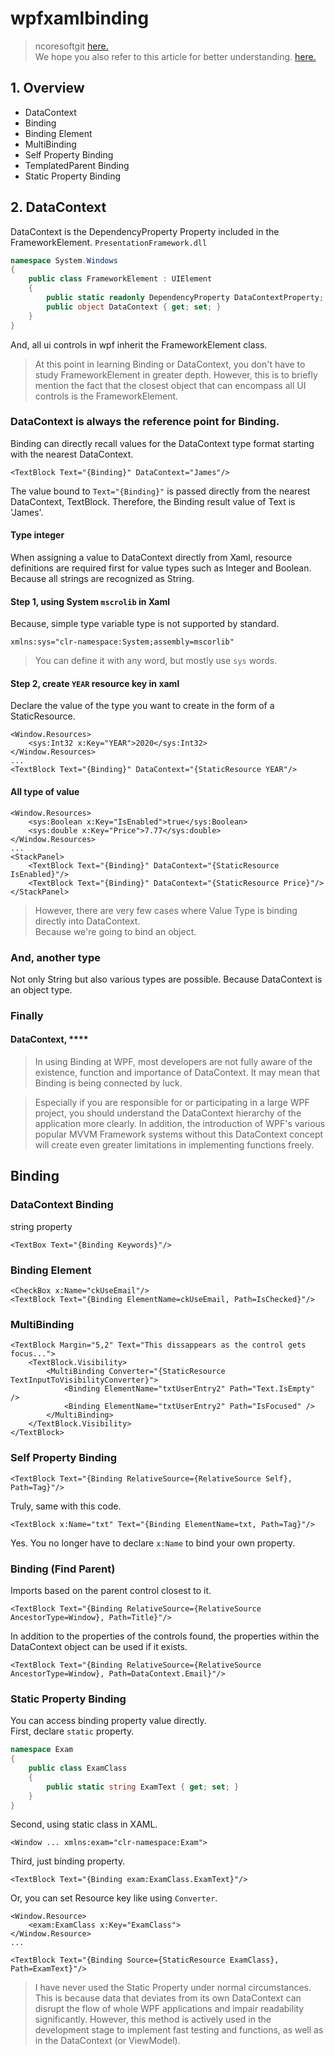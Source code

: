 # wpfxamlbinding
> ncoresoftgit [here.](https://github.com/ncoresoftsource/ncoresoftgit)   
We hope you also refer to this article for better understanding. [here.](https://github.com/ncoresoftsource/trigger)
## 1. Overview
- DataContext
- Binding
- Binding Element
- MultiBinding
- Self Property Binding
- TemplatedParent Binding
- Static Property Binding

## 2. DataContext
DataContext is the DependencyProperty Property included in the FrameworkElement. `PresentationFramework.dll`
```csharp
namespace System.Windows
{
    public class FrameworkElement : UIElement
    {
        public static readonly DependencyProperty DataContextProperty;
        public object DataContext { get; set; }
    }
}
```
And, all ui controls in wpf inherit the FrameworkElement class.   
> At this point in learning Binding or DataContext, you don't have to study FrameworkElement in greater depth. However, this is to briefly mention the fact that the closest object that can encompass all UI controls is the FrameworkElement.   

### DataContext is always the reference point for Binding.
Binding can directly recall values for the DataContext type format starting with the nearest DataContext.
```xaml
<TextBlock Text="{Binding}" DataContext="James"/>
```
The value bound to `Text="{Binding}"` is passed directly from the nearest DataContext, TextBlock. Therefore, the Binding result value of Text is 'James'.      

#### Type integer
When assigning a value to DataContext directly from Xaml, resource definitions are required first for value types such as Integer and Boolean. Because all strings are recognized as String.   
#### Step 1, using System `mscrolib` in Xaml
Because, simple type variable type is not supported by standard.
```xaml
xmlns:sys="clr-namespace:System;assembly=mscorlib"
```
> You can define it with any word, but mostly use `sys` words.
#### Step 2, create `YEAR` resource key in xaml
Declare the value of the type you want to create in the form of a StaticResource.
```xaml
<Window.Resources>
    <sys:Int32 x:Key="YEAR">2020</sys:Int32>
</Window.Resources>
...
<TextBlock Text="{Binding}" DataContext="{StaticResource YEAR"/>
```

#### All type of value
```xaml
<Window.Resources>
    <sys:Boolean x:Key="IsEnabled">true</sys:Boolean>
    <sys:double x:Key="Price">7.77</sys:double>
</Window.Resources>
...
<StackPanel>
    <TextBlock Text="{Binding}" DataContext="{StaticResource IsEnabled}"/>
    <TextBlock Text="{Binding}" DataContext="{StaticResource Price}"/>
</StackPanel>
```
> However, there are very few cases where Value Type is binding directly into DataContext.   
Because we're going to bind an object.

### And, another type
Not only String but also various types are possible. Because DataContext is an object type.

### Finally
#### DataContext, ****
> In using Binding at WPF, most developers are not fully aware of the existence, function and importance of DataContext. It may mean that Binding is being connected by luck.   

> Especially if you are responsible for or participating in a large WPF project, you should understand the DataContext hierarchy of the application more clearly. In addition, the introduction of WPF's various popular MVVM Framework systems without this DataContext concept will create even greater limitations in implementing functions freely.

## Binding

### DataContext Binding
string property
```xaml
<TextBox Text="{Binding Keywords}"/>
```

### Binding Element
```xaml
<CheckBox x:Name="ckUseEmail"/>
<TextBlock Text="{Binding ElementName=ckUseEmail, Path=IsChecked}"/>
```
### MultiBinding
```xaml
<TextBlock Margin="5,2" Text="This dissappears as the control gets focus...">
    <TextBlock.Visibility>
        <MultiBinding Converter="{StaticResource TextInputToVisibilityConverter}">
            <Binding ElementName="txtUserEntry2" Path="Text.IsEmpty" />
            <Binding ElementName="txtUserEntry2" Path="IsFocused" />
        </MultiBinding>
    </TextBlock.Visibility>
</TextBlock>
```
### Self Property Binding
```xaml
<TextBlock Text="{Binding RelativeSource={RelativeSource Self}, Path=Tag}"/>
```
Truly, same with this code.
```xaml
<TextBlock x:Name="txt" Text="{Binding ElementName=txt, Path=Tag}"/>
```
Yes. You no longer have to declare `x:Name` to bind your own property.
### Binding (Find Parent)
Imports based on the parent control closest to it.
```xaml
<TextBlock Text="{Binding RelativeSource={RelativeSource AncestorType=Window}, Path=Title}"/>
```
In addition to the properties of the controls found, the properties within the DataContext object can be used if it exists.
```xaml
<TextBlock Text="{Binding RelativeSource={RelativeSource AncestorType=Window}, Path=DataContext.Email}"/>
```

### Static Property Binding
You can access binding property value directly.   
First, declare `static` property.
```csharp
namespace Exam
{
    public class ExamClass
    {
        public static string ExamText { get; set; }
    }
} 
```

Second, using static class in XAML.
```xaml
<Window ... xmlns:exam="clr-namespace:Exam">
```

Third, just binding property.
```xaml
<TextBlock Text="{Binding exam:ExamClass.ExamText}"/>
```

Or, you can set Resource key like using `Converter`.
```xaml
<Window.Resource>
    <exam:ExamClass x:Key="ExamClass">
</Window.Resource>
...

<TextBlock Text="{Binding Source={StaticResource ExamClass}, Path=ExamText}"/>
```
> I have never used the Static Property under normal circumstances. This is because data that deviates from its own DataContext can disrupt the flow of whole WPF applications and impair readability significantly. However, this method is actively used in the development stage to implement fast testing and functions, as well as in the DataContext (or ViewModel).
